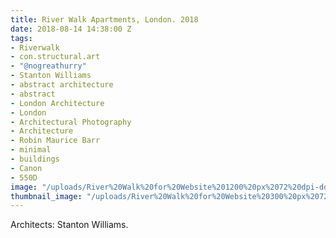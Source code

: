 ```yaml
---
title: River Walk Apartments, London. 2018
date: 2018-08-14 14:38:00 Z
tags:
- Riverwalk
- con.structural.art
- "@nogreathurry"
- Stanton Williams
- abstract architecture
- abstract
- London Architecture
- London
- Architectural Photography
- Architecture
- Robin Maurice Barr
- minimal
- buildings
- Canon
- 550D
image: "/uploads/River%20Walk%20for%20Website%201200%20px%2072%20dpi-dd33c6.jpg"
thumbnail_image: "/uploads/River%20Walk%20for%20Website%20300%20px%2072%20dpi.jpg"
---
```


Architects: Stanton Williams. 